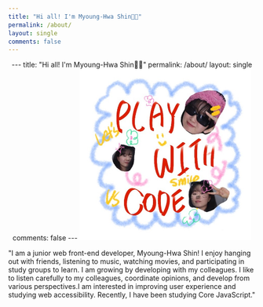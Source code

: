 ```yaml
---
title: "Hi all! I'm Myoung-Hwa Shin👋🏻"
permalink: /about/
layout: single
comments: false
---
```




<p align="center">
  ---
title: "Hi all! I'm Myoung-Hwa Shin👋🏻"
permalink: /about/
layout: single
comments: false
---
  <img src="/assets/images/aboutme.png" style="width: 350px;">

</p>
<p text-align="center">
"I am a junior web front-end developer, Myoung-Hwa Shin! I enjoy hanging out with friends, listening to music, watching movies, and participating in study groups to learn. I am growing by developing with my colleagues. I like to listen carefully to my colleagues, coordinate opinions, and develop from various perspectives.I am interested in improving user experience and studying web accessibility. Recently, I have been studying Core JavaScript."
</p>

